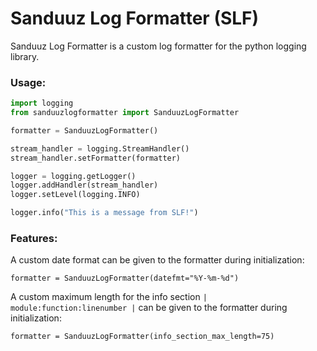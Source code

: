 # Sanduuz Log Formatter (SLF)

Sanduuz Log Formatter is a custom log formatter for the python logging library.

### Usage:

```python
import logging
from sanduuzlogformatter import SanduuzLogFormatter

formatter = SanduuzLogFormatter()

stream_handler = logging.StreamHandler()
stream_handler.setFormatter(formatter)

logger = logging.getLogger()
logger.addHandler(stream_handler)
logger.setLevel(logging.INFO)

logger.info("This is a message from SLF!")
```

### Features:

A custom date format can be given to the formatter during initialization:

```python3
formatter = SanduuzLogFormatter(datefmt="%Y-%m-%d")
```

A custom maximum length for the info section `| module:function:linenumber |` can be given to the formatter during initialization:

```python3
formatter = SanduuzLogFormatter(info_section_max_length=75)
```
